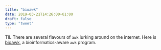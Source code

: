 ```yaml
---
title: "bioawk"
date: 2019-03-21T14:26:00+01:00
draft: false
type: "tweet"
---
```


TIL There are several flavours of `awk` lurking around on the internet. Here is
[bioawk](https://github.com/lh3/bioawk), a bioinformatics-aware `awk` program.
